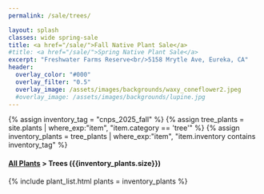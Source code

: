 ```yaml
---
permalink: /sale/trees/

layout: splash
classes: wide spring-sale
title: <a href="/sale/">Fall Native Plant Sale</a> 
#title: <a href="/sale/">Spring Native Plant Sale</a> 
excerpt: "Freshwater Farms Reserve<br/>5158 Mrytle Ave, Eureka, CA"
header:
  overlay_color: "#000"
  overlay_filter: "0.5"
  overlay_image: /assets/images/backgrounds/waxy_coneflower2.jpeg
  #overlay_image: /assets/images/backgrounds/lupine.jpg
---
```


<!-- Jekyll 3.9 doesnt support and/or in where_exp so we have to do this the messy way -->

{% assign inventory_tag = "cnps_2025_fall" %}
{% assign tree_plants = site.plants | where_exp:"item",
    "item.category == 'tree'" %}
{% assign inventory_plants = tree_plants | where_exp:"item",
    "item.inventory contains inventory_tag" %}

<div class="hours">
    <h4><a href="/sale/all/">All Plants</a> >  Trees ({{inventory_plants.size}})</h4>
</div>

{% include plant_list.html 
    plants = inventory_plants
%}


